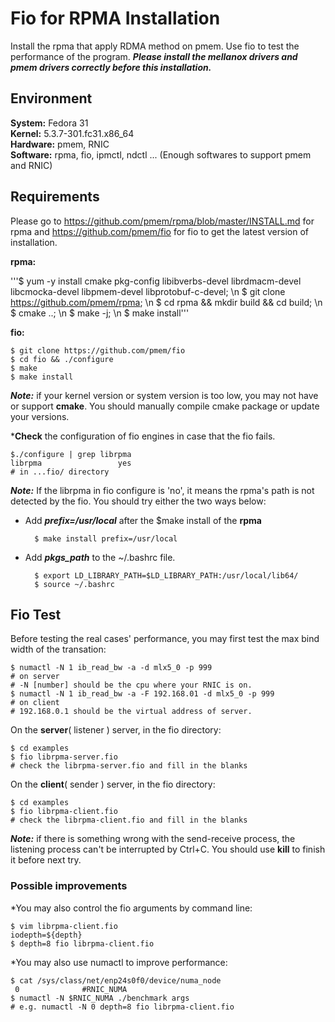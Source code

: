 # Fio for RPMA Installation
Install the rpma that apply RDMA method on pmem. Use fio to test the performance of the program. ***Please install the mellanox drivers and pmem drivers correctly before this installation.***
## Environment

**System:** Fedora 31  
**Kernel:** 5.3.7-301.fc31.x86_64  
**Hardware:** pmem, RNIC  
**Software:** rpma, fio, ipmctl, ndctl ... (Enough softwares to support pmem and RNIC)  

## Requirements

Please go to https://github.com/pmem/rpma/blob/master/INSTALL.md for rpma and  https://github.com/pmem/fio for fio to get the latest version of installation.

**rpma:**

'''$ yum -y install cmake pkg-config libibverbs-devel librdmacm-devel libcmocka-devel libpmem-devel libprotobuf-c-devel; \n $ git clone https://github.com/pmem/rpma; \n $ cd rpma && mkdir build && cd build; \n $ cmake ..; \n $ make -j; \n $ make install'''

**fio:**

	$ git clone https://github.com/pmem/fio
	$ cd fio && ./configure
	$ make
	$ make install

***Note:***  if your kernel version or system version is too low, you may not have or support **cmake**. You should manually compile cmake package or update your versions. 


***Check** the configuration of fio engines in case that the fio fails. 
	
	$./configure | grep librpma
	librpma                 yes
	# in ...fio/ directory 

***Note:*** If the librpma in fio configure is 'no', it means the rpma's path is not detected by the fio. You should try either the two ways below:
* Add ***prefix=/usr/local*** after the $make install of the **rpma**  

		$ make install prefix=/usr/local
* Add ***pkgs_path*** to the ~/.bashrc file.

		$ export LD_LIBRARY_PATH=$LD_LIBRARY_PATH:/usr/local/lib64/
		$ source ~/.bashrc

## Fio Test

Before testing the real cases' performance, you may first test the max bind width of the transation:
	
	$ numactl -N 1 ib_read_bw -a -d mlx5_0 -p 999
	# on server
	# -N [number] should be the cpu where your RNIC is on.
	$ numactl -N 1 ib_read_bw -a -F 192.168.01 -d mlx5_0 -p 999
	# on client
	# 192.168.0.1 should be the virtual address of server.

On the **server**( listener ) server, in the fio directory:

	$ cd examples 
	$ fio librpma-server.fio
	# check the librpma-server.fio and fill in the blanks

On the **client**( sender ) server, in the fio directory:
	
	$ cd examples 
	$ fio librpma-client.fio
	# check the librpma-client.fio and fill in the blanks

***Note:*** if there is something wrong with the send-receive process, the listening process can't be interrupted by Ctrl+C. You should use **kill** to finish it before next try.

### Possible improvements

*You may also control the fio arguments by command line:

	$ vim librpma-client.fio
	iodepth=${depth}
	$ depth=8 fio librpma-client.fio

*You may also use numactl to improve performance:
	
	$ cat /sys/class/net/enp24s0f0/device/numa_node
	 0              #RNIC_NUMA
	$ numactl -N $RNIC_NUMA ./benchmark args
	# e.g. numactl -N 0 depth=8 fio librpma-client.fio

